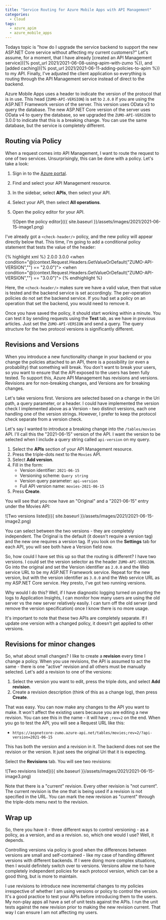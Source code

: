 ```yaml
---
title: "Service Routing for Azure Mobile Apps with API Management"
categories:
  - Cloud
tags:
  - azure_apim
  - azure_mobile_apps
---
```


Todays topic is "how do I upgrade the service backend to support the new ASP.NET Core service without affecting my current customers?"  Let's assume, for a moment, that I have already [created an API Management service]({% post_url 2021/2021-06-08-using-apim-with-zumo %}), and [added caching]({% post_url 2021/2021-06-11-adding-policies-to-apim %}) to my API.  Finally, I've adjusted the client application so everything is routing through the API Management service instead of direct to the backend.

Azure Mobile Apps uses a header to indicate the version of the protocol that is in use.  This head (`ZUMO-API-VERSION`) is set to `2.0.0` if you are using the ASP.NET Framework version of the server.  This version uses OData v3 to query the database.  The new ASP.NET Core version of the server uses OData v4 to query the database, so we upgraded the `ZUMO-API-VERSION` to 3.0.0 to indicate that this is a breaking change.  You can use the same database, but the service is completely different.

## Routing via Policy

When a request comes into API Management, I want to route the request to one of two services.  Unsurprisingly, this can be done with a policy.  Let's take a look:

1. Sign in to the [Azure portal](https://portal.azure.com).
1. Find and select your API Management resource.
1. In the sidebar, select **APIs**, then select your API.
1. Select your API, then select **All operations**.
1. Open the policy editor for your API.

   ![Open the policy editor]({{ site.baseurl }}/assets/images/2021/2021-06-15-image1.png)

I've already got a `<check-header/>` policy, and the new policy will appear directly below that.  This time, I'm going to add a conditional policy statement that tests the value of the header:

{% highlight xml %}
<inbound>
    <base />
    <check-header name="ZUMO-API-VERSION" failed-check-httpcode="400" failed-check-error-message="Invalid ZUMO-API-VERSION Header" ignore-case="true">
        <value>2.0.0</value>
        <value>3.0.0</value>
    </check-header>
    <choose>
        <when condition="@(context.Request.Headers.GetValueOrDefault("ZUMO-API-VERSION","") == "2.0.0")">
            <set-backend-service base-url="https://zumo-net46.azurewebsites.net/tables/movies/" />
        </when>
        <when condition="@(context.Request.Headers.GetValueOrDefault("ZUMO-API-VERSION","") == "3.0.0")">
            <set-backend-service base-url="https://zumo-netcore.azurewebsites.net/tables/movies/" />
        </when>
    </choose>
</inbound>
{% endhighlight %}

Here, the `<check-header/>` makes sure we have a valid value, then that value is tested and the backend service is set accordingly.  The per-operation policies do not set the backend service.  If you had set a policy on an operation that set the backend, you would need to remove it.

Once you have saved the policy, it should start working within a minute.  You can test it by sending requests using the **Test** tab, as we have in previous articles.  Just set the `ZUMO-API-VERSION` and send a query.  The query structure for the two protocol versions is significantly different.

## Revisions and Versions

When you introduce a new functionality change in your backend or you change the policies attached to an API, there is a possibility (or even a probability) that something will break.  You don't want to break your users, so you want to ensure that the API exposed to the users has been fully tested.  To support this, Azure API Management has revisions and versions.  Revisions are for non-breaking changes, and Versions are for breaking changes.

Let's take versions first.  Versions are selected based on a change in the Uri path, a query parameter, or a header.  I could have implemented the version check I implemented above as a Version - two distinct versions, each one handling one of the version strings.  However, I prefer to keep the protocol check separate from a version check.

Let's say I wanted to introduce a breaking change into the `/tables/movies` API.  I'll call this the "2021-06-15" version of the API.  I want the version to be selected when I include a query string called `api-version` on my query.

1. Select the **APIs** section of your API Management resource.
1. Press the triple-dots next to the `Movies` API.
1. Select **Add version**.
1. Fill in the form:
    * Version identifier: `2021-06-15`
    * Versioning scheme: `Query string`
    * Version query parameter: `api-version`
    * Full API version name: `movies-2021-06-15`
1. Press **Create**.

You will see that you now have an "Original" and a "2021-06-15" entry under the Movies API:

![Two versions listed]({{ site.baseurl }}/assets/images/2021/2021-06-15-image2.png)

You can select between the two versions - they are completely independent. The Original is the default (it doesn't require a version tag) and the new one requires a version tag.  If you look on the **Settings** tab for each API, you will see both have a Version field now.

So, how could I have set this up so that the routing is different?  I have two versions.  I could set the version selector as the header `ZUMO-API-VERSION`.  Go into the original and set the Version identifier as `2.0.0` and the Web service URL to be my ASP.NET Framework service.  Repeat for the new version, but with the version identifier as `3.0.0` and the Web service URL as my ASP.NET Core service.  Hey presto, I've got two running versions.

Why would I do this?  Well, if I have diagnostic logging turned on punting the logs to Application Insights, I can monitor how many users are using the old server vs the new server relatively easily.  I can turn off the old server (and remove the version specification) once I know there is no more usage.

It's important to note that these two APIs are completely separate.  If I update one version with a changed policy, it doesn't get applied to other versions.

## Revisions for minor changes

So, what about small changes?  I like to create a **revision** every time I change a policy.  When you use revisions, the API is assumed to act the same - there is one "active" revision and all others must be manually selected.  Let's add a revision to one of the versions:

1. Select the version you want to edit, press the triple dots, and select **Add revision**.
1. Create a revision description (think of this as a change log), then press **Create**.

That was easy.  You can now make any changes to the API you want to make.  It won't affect the existing users because you are editing a new revision.  You can see this in the name - it will have `;rev=2` on the end.  When you go to test the API, you will see a Request URL like this:

* `https://aspnetcore-zumo.azure-api.net/tables/movies;rev=2/?api-version=2021-06-15`

This has both the version and a revision in it.  The backend does not see the revision or the version.  It just sees the original Uri that it is expecting.

Select the **Revisions** tab.  You will see two revisions:

![Two revisions listed]({{ site.baseurl }}/assets/images/2021/2021-06-15-image3.png)

Note that there is a "current" revision.  Every other revision is "not current".  The current revision is the one that is being used if a revision is not specified in the URL.  You can mark the new revision as "current" through the triple-dots menu next to the revision.

## Wrap up

So, there you have it - three different ways to control versioning - as a policy, as a version, and as a revision.  so, which one would I use?  Well, it depends.

Controlling versions via policy is good when the differences between versions are small and self-contained - like my case of handling different versions with different backends.  If I were doing more complex situations, then I would definitely switch over to versions.  Versions allow me to have completely independent policies for each protocol version, which can be a good thing, but is more to maintain.

I use revisions to introduce new incremental changes to my policies irrespective of whether I am using versions or policy to control the version.  It's a good practice to test your APIs before introducing them to the users.  My non-play apps all have a set of unit tests against the APIs.  I run the unit tests against the new revision prior to making the new revision current.  That way I can ensure I am not affecting my users.

